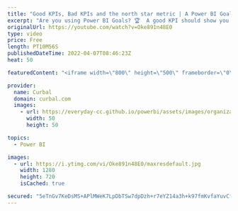 ```yaml
---
title: "Good KPIs, Bad KPIs and the north star metric | A Power BI Goals 🏆 pre-guide"
excerpt: "Are you using Power BI Goals? 🏆  A good KPI should show you whether you are taking the right path toward your strategic goals.  But be careful! There are thousands of KPIs to choose from and if you choose the wrong one, then you are measuring something that doesn’t align with your goals or even takes"
originalUrl: https://youtube.com/watch?v=Oke891n48E0
type: video
price: Free
length: PT10M56S
publishedDateTime: 2022-04-07T08:46:23Z
heat: 50

featuredContent: "<iframe width=\"800\" height=\"500\" frameborder=\"0\" src=\"https://www.youtube.com/embed/Oke891n48E0\" allow=\"accelerometer; autoplay; encrypted-media; gyroscope; picture-in-picture\" allowfullscreen></iframe>"

provider:
  name: Curbal
  domain: curbal.com
  images:
    - url: https://everyday-cc.github.io/powerbi/assets/images/organizations/curbal.com-50x50.jpg
      width: 50
      height: 50

topics:
  - Power BI

images:
  - url: https://i.ytimg.com/vi/Oke891n48E0/maxresdefault.jpg
    width: 1280
    height: 720
    isCached: true

secured: "5eTnGv7KeDsMS+APlMWeK7LpDbTSw7dpDzh+r7eYZ14a3h+k97fmKvfaYuvCfePIdOM5tBBIkKJYMZznzYOkXOVxpuQtWbFoedCvrnpyAY1zrKIX+px6EekrE79tKyFbtNY15Sr4LqThYZYAkiEtkyEsmh9SsMI9qJGVCUBM40K1A1jCrnU6uHNQqZ3RD22mUPvAm5An2MjC3VWzlRAclc9dxNkCSWx+KXbnPBX2K2CPDRImFm9nNUC4a4vizDpq164YIx8Xcv2Vi1OUrfRaSbp5MRKPKa/vhM2LYwffoOXdxbKFDg1vYsRr0IPDss2GSWsx0dgQaqiibhx+RSc9Wzg6M/umNPgdk8wSwmg6BUcn5K/hrIpPFlOzO0j0zdB5i/Oso0uqK7dfkdG/oQSRHvLOUj3DyLwQjAEicuq50pU=;redpG8ZO1cVsOwKKEcpRJw=="
---
```


